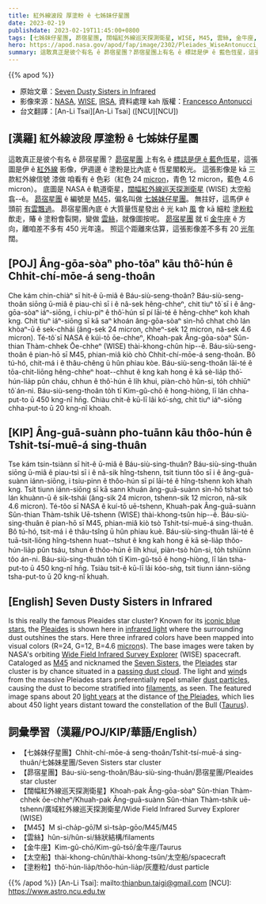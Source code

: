 ```yaml
---
title: 紅外線波段 厚塗粉 ê 七姊妹仔星團
date: 2023-02-19
publishdate: 2023-02-19T11:45:00+0800
tags: [七姊妹仔星團, 昴宿星團, 闊幅紅外線巡天探測衛星, WISE, M45, 雲絲, 金牛座, 太空船, 塗粉粒]
hero: https://apod.nasa.gov/apod/fap/image/2302/Pleiades_WiseAntonucci_960.jpg
summary: 這敢真正是彼个有名 ê 昴宿星團？昴宿星團上有名 ê 標誌是伊 ê 藍色恆星，這張圖是伊 ê 紅外線影像，伊週邊 ê 塗粉是比內底 ê 恆星閣較光。
---
```


{{% apod %}}

- 原始文章：[Seven Dusty Sisters in Infrared](https://apod.nasa.gov/apod/ap230219.html)
- 影像來源：[NASA](https://www.nasa.gov/), [WISE](https://www.nasa.gov/mission_pages/WISE/main/index.html), [IRSA](https://irsa.ipac.caltech.edu/Missions/wise.html), 資料處理 kah 版權：[Francesco Antonucci](mailto:ing.francescoantonucci@alice.it)
- 台文翻譯：[An-Li Tsai][An-Li Tsai] ([NCU][NCU])

## [漢羅] 紅外線波段 厚塗粉 ê 七姊妹仔星團
這敢真正是彼个有名 ê 昴宿星團？
[昴宿星團][Pleaides 1] 上有名 ê [標誌是伊 ê 藍色恆星][iconic blue stars]，這張圖是伊 ê [紅外線][infrared light] 影像，伊週邊 ê 塗粉是比內底 ê 恆星閣較光。
這張影像是 kā 三款紅外線信號 漆做 咱看有 ê 色彩（紅色 24 [micron][micron]，青色 12 micron，藍色 4.6 micron）。
底圖是 NASA ê 軌道衛星，[闊幅紅外線巡天探測衛星][Wide Field Infrared Survey Explorer] (WISE) 太空船 翕--ê。
[昴宿星團][Pleiades 2] ê 編號是 [M45][M45]，偏名叫做 [七姊妹仔星團][Seven Sisters]。
無拄好，這馬伊 ê 頭前 [有雲飄過][passing dust cloud]。
昴宿星團內底 ê 大質量恆星發出 ê 光 kah [風][wind] 會 kā 細粒 [塗粉粒][dust particles] 歕走，賰 ê 塗粉會裂開，變做 [雲絲][filaments]，就像圖按呢。
[昴宿星團][the Pleiades] 就 tī [金牛座][Taurus] ê 方向，離咱差不多有 450 光年遠。 
照這个距離來估算，這張影像差不多有 20 [光年][light years] 闊。


## [POJ] Âng-gōa-sòaⁿ pho-tōaⁿ kāu thô͘-hún ê Chhit-chí-mōe-á seng-thoân
Che kám chin-chiàⁿ sī hit-ê ū-miâ ê Báu-siù-seng-thoân?
Báu-siù-seng-thoân siōng ū-miâ ê piau-chì sī i ê nâ-sek hêng-chheⁿ, chit tiuⁿ tô͘ sī i ê âng-gōa-sòaⁿ iáⁿ-siōng, i chiu-piⁿ ê thô͘-hún sī pí lāi-té ê hêng-chheⁿ koh khah kng.
Chit tiuⁿ iáⁿ-siōng sī kā saⁿ khoán âng-gōa-sòaⁿ sìn-hō chhat chò lán khòaⁿ-ū ê sek-chhái (âng-sek 24 micron, chheⁿ-sek 12 micron, nâ-sek 4.6 micron).
Té-tô͘ sī NASA ê kúi-tō ōe-chheⁿ, Khoah-pak Âng-gōa-sòaⁿ Sûn-thian Thàm-chhek Ōe-chheⁿ (WISE) thài-khong-chûn hip--ê.
Báu-siù-seng-thoân ê pian-hō sī M45, phian-miâ kiò chò Chhit-chí-mōe-á seng-thoân.
Bô tú-hó, chit-má i ê thâu-chêng ū hûn phiau kòe.
Báu-siù-seng-thoân lāi-té ê tōa-chit-liōng hêng-chheⁿ hoat--chhut ê kng kah hong ē kā sè-lia̍p thô͘-hún-lia̍p pûn cháu, chhun ê thô͘-hún ē li̍h khui, piàn-chò hûn-si, to̍h chhiūⁿ tô͘ án-ni.
Báu-siù-seng-thoân to̍h tī Kim-gû-chō ê hong-hiòng, lī lán chha-put-to ū 450 kng-nî hn̄g. 
Chiàu chit-ê kū-lī lâi kó͘-sǹg, chit tiuⁿ iáⁿ-siōng chha-put-to ū 20 kng-nî khoah.


## [KIP] Âng-guā-suànn pho-tuānn kāu thôo-hún ê Tshit-tsí-muē-á sing-thuân
Tse kám tsin-tsiànn sī hit-ê ū-miâ ê Báu-siù-sing-thuân?
Báu-siù-sing-thuân siōng ū-miâ ê piau-tsì sī i ê nâ-sik hîng-tshenn, tsit tiunn tôo sī i ê âng-guā-suànn iánn-siōng, i tsiu-pinn ê thôo-hún sī pí lāi-té ê hîng-tshenn koh khah kng.
Tsit tiunn iánn-siōng sī kā sann khuán âng-guā-suànn sìn-hō tshat tsò lán khuànn-ū ê sik-tshái (âng-sik 24 micron, tshenn-sik 12 micron, nâ-sik 4.6 micron).
Té-tôo sī NASA ê kuí-tō uē-tshenn, Khuah-pak Âng-guā-suànn Sûn-thian Thàm-tshik Uē-tshenn (WISE) thài-khong-tsûn hip--ê.
Báu-siù-sing-thuân ê pian-hō sī M45, phian-miâ kiò tsò Tshit-tsí-muē-á sing-thuân.
Bô tú-hó, tsit-má i ê thâu-tsîng ū hûn phiau kuè.
Báu-siù-sing-thuân lāi-té ê tuā-tsit-liōng hîng-tshenn huat--tshut ê kng kah hong ē kā sè-lia̍p thôo-hún-lia̍p pûn tsáu, tshun ê thôo-hún ē li̍h khui, piàn-tsò hûn-si, to̍h tshiūnn tôo án-ni.
Báu-siù-sing-thuân to̍h tī Kim-gû-tsō ê hong-hiòng, lī lán tsha-put-to ū 450 kng-nî hn̄g. 
Tsiàu tsit-ê kū-lī lâi kóo-sǹg, tsit tiunn iánn-siōng tsha-put-to ū 20 kng-nî khuah.

## [English] Seven Dusty Sisters in Infrared

Is this really the famous Pleaides star cluster?
Known for its [iconic blue stars][iconic blue stars], the [Pleaides][Pleaides 1] is shown here in [infrared light][infrared light] where the surrounding dust outshines the stars.
Here three infrared colors have been mapped into visual colors (R=24, G=12, B=4.6 [micron][micron]s).
The base images were taken by NASA's orbiting [Wide Field Infrared Survey Explorer][Wide Field Infrared Survey Explorer] (WISE) spacecraft.
Cataloged as [M45][M45] and nicknamed the [Seven Sisters][Seven Sisters], the [Pleiades][Pleiades 2] star cluster is by chance situated in a [passing dust cloud][passing dust cloud].
The light and [wind][wind]s from the massive Pleiades stars preferentially repel smaller [dust particles][dust particles], causing the dust to become stratified into [filaments][filaments], as seen.
The featured image spans about 20 [light years][light years] at the distance of [the Pleiades][the Pleiades], which lies about 450 light years distant toward the constellation of the Bull ([Taurus][Taurus]).

      
## 詞彙學習（漢羅/POJ/KIP/華語/English）
- 【七姊妹仔星團】Chhit-chí-mōe-á seng-thoân/Tshit-tsí-muē-á sing-thuân/七姊妹星團/Seven Sisters star cluster
- 【昴宿星團】Báu-siù-seng-thoân/Báu-siù-sing-thuân/昴宿星團/Pleaides star cluster
- 【闊幅紅外線巡天探測衛星】Khoah-pak Âng-gōa-sòaⁿ Sûn-thian Thàm-chhek ōe-chheⁿ/Khuah-pak Âng-guā-suànn Sûn-thian Thàm-tshik uē-tshenn/廣域紅外線巡天探測衛星/Wide Field Infrared Survey Explorer (WISE)
- 【M45】M sì-cha̍p-gō͘/M sì-tsa̍p-gōo/M45/M45
- 【雲絲】hûn-si/hûn-si/絲狀結構/filaments
- 【金牛座】Kim-gû-chō/Kim-gû-tsō/金牛座/Taurus
- 【太空船】thài-khong-chûn/thài-khong-tsûn/太空船/spacecraft
- 【塗粉粒】thô͘-hún-lia̍p/thôo-hún-lia̍p/灰塵粒/dust particle



{{% /apod %}}
[An-Li Tsai]: mailto:thianbun.taigi@gmail.com
[NCU]: https://www.astro.ncu.edu.tw

[copyright]: https://apod.nasa.gov/apod/fap/lib/about_apod.html#srapply
[License]: https://creativecommons.org/licenses/by/2.0/

[iconic blue stars]:https://apod.nasa.gov/apod/ap140225.html
[Pleaides 1]:https://en.wikipedia.org/wiki/Pleiades
[infrared light]:https://science.nasa.gov/ems/07_infraredwaves
[micron]:https://en.wikipedia.org/wiki/Micrometre
[Wide Field Infrared Survey Explorer]:https://en.wikipedia.org/wiki/Wide-field_Infrared_Survey_Explorer
[M45]:https://apod.nasa.gov/apod/ap161019.html
[Seven Sisters]:https://en.wikipedia.org/wiki/Pleiades#Origin_of_name
[Pleiades 2]:https://arxiv.org/abs/0810.1592
[passing dust cloud]:https://apod.nasa.gov/apod/ap171114.html
[wind]:https://www.boredpanda.com/blog/wp-content/uploads/2015/05/dogs-on-joyrides-16__605.jpg
[dust particles]:https://apod.nasa.gov/apod/ap030706.html
[filaments]:https://apod.nasa.gov/apod/ap120215.html
[light years]:https://spaceplace.nasa.gov/light-year/en/
[the Pleiades]:https://upload.wikimedia.org/wikipedia/commons/e/e1/M45map.jpg
[Taurus]:https://en.wikipedia.org/wiki/Taurus_(constellation)

